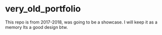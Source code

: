 # very_old_portfolio
This repo is from 2017-2018, was going to be a showcase.
I will keep it as a memory
Its a good design btw.
